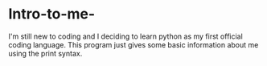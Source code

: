 # Intro-to-me-
I'm still new to coding and I deciding to learn python as my first official coding language. 
This program just gives some basic information about me using the print syntax.
